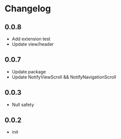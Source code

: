 # Changelog

## 0.0.8

- Add extension test
- Update view/header

## 0.0.7

- Update package
- Update NotifyViewScroll && NotifyNavigationScroll

## 0.0.3

- Null safety

## 0.0.2

- init
